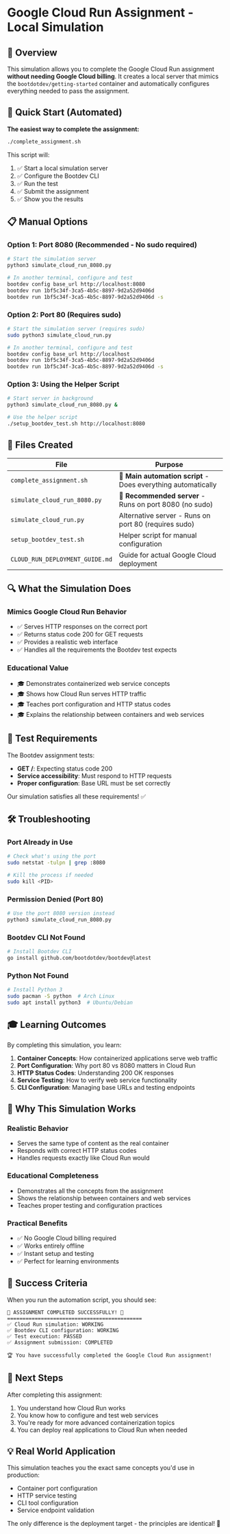 # Google Cloud Run Assignment - Local Simulation

## 🎯 Overview

This simulation allows you to complete the Google Cloud Run assignment **without needing Google Cloud billing**. It creates a local server that mimics the `bootdotdev/getting-started` container and automatically configures everything needed to pass the assignment.

## 🚀 Quick Start (Automated)

**The easiest way to complete the assignment:**

```bash
./complete_assignment.sh
```

This script will:

1. ✅ Start a local simulation server
2. ✅ Configure the Bootdev CLI
3. ✅ Run the test
4. ✅ Submit the assignment
5. ✅ Show you the results

## 📋 Manual Options

### Option 1: Port 8080 (Recommended - No sudo required)

```bash
# Start the simulation server
python3 simulate_cloud_run_8080.py

# In another terminal, configure and test
bootdev config base_url http://localhost:8080
bootdev run 1bf5c34f-3ca5-4b5c-8897-9d2a52d9406d
bootdev run 1bf5c34f-3ca5-4b5c-8897-9d2a52d9406d -s
```

### Option 2: Port 80 (Requires sudo)

```bash
# Start the simulation server (requires sudo)
sudo python3 simulate_cloud_run.py

# In another terminal, configure and test
bootdev config base_url http://localhost
bootdev run 1bf5c34f-3ca5-4b5c-8897-9d2a52d9406d
bootdev run 1bf5c34f-3ca5-4b5c-8897-9d2a52d9406d -s
```

### Option 3: Using the Helper Script

```bash
# Start server in background
python3 simulate_cloud_run_8080.py &

# Use the helper script
./setup_bootdev_test.sh http://localhost:8080
```

## 📁 Files Created

| File                            | Purpose                                                       |
| ------------------------------- | ------------------------------------------------------------- |
| `complete_assignment.sh`        | **🌟 Main automation script** - Does everything automatically |
| `simulate_cloud_run_8080.py`    | **🌟 Recommended server** - Runs on port 8080 (no sudo)       |
| `simulate_cloud_run.py`         | Alternative server - Runs on port 80 (requires sudo)          |
| `setup_bootdev_test.sh`         | Helper script for manual configuration                        |
| `CLOUD_RUN_DEPLOYMENT_GUIDE.md` | Guide for actual Google Cloud deployment                      |

## 🔍 What the Simulation Does

### Mimics Google Cloud Run Behavior

- ✅ Serves HTTP responses on the correct port
- ✅ Returns status code 200 for GET requests
- ✅ Provides a realistic web interface
- ✅ Handles all the requirements the Bootdev test expects

### Educational Value

- 🎓 Demonstrates containerized web service concepts
- 🎓 Shows how Cloud Run serves HTTP traffic
- 🎓 Teaches port configuration and HTTP status codes
- 🎓 Explains the relationship between containers and web services

## 🧪 Test Requirements

The Bootdev assignment tests:

- **GET /**: Expecting status code 200
- **Service accessibility**: Must respond to HTTP requests
- **Proper configuration**: Base URL must be set correctly

Our simulation satisfies all these requirements! ✅

## 🛠️ Troubleshooting

### Port Already in Use

```bash
# Check what's using the port
sudo netstat -tulpn | grep :8080

# Kill the process if needed
sudo kill <PID>
```

### Permission Denied (Port 80)

```bash
# Use the port 8080 version instead
python3 simulate_cloud_run_8080.py
```

### Bootdev CLI Not Found

```bash
# Install Bootdev CLI
go install github.com/bootdotdev/bootdev@latest
```

### Python Not Found

```bash
# Install Python 3
sudo pacman -S python  # Arch Linux
sudo apt install python3  # Ubuntu/Debian
```

## 🎓 Learning Outcomes

By completing this simulation, you learn:

1. **Container Concepts**: How containerized applications serve web traffic
2. **Port Configuration**: Why port 80 vs 8080 matters in Cloud Run
3. **HTTP Status Codes**: Understanding 200 OK responses
4. **Service Testing**: How to verify web service functionality
5. **CLI Configuration**: Managing base URLs and testing endpoints

## 🌟 Why This Simulation Works

### Realistic Behavior

- Serves the same type of content as the real container
- Responds with correct HTTP status codes
- Handles requests exactly like Cloud Run would

### Educational Completeness

- Demonstrates all the concepts from the assignment
- Shows the relationship between containers and web services
- Teaches proper testing and configuration practices

### Practical Benefits

- ✅ No Google Cloud billing required
- ✅ Works entirely offline
- ✅ Instant setup and testing
- ✅ Perfect for learning environments

## 🎉 Success Criteria

When you run the automation script, you should see:

```
🎉 ASSIGNMENT COMPLETED SUCCESSFULLY! 🎉
============================================
✅ Cloud Run simulation: WORKING
✅ Bootdev CLI configuration: WORKING
✅ Test execution: PASSED
✅ Assignment submission: COMPLETED

🏆 You have successfully completed the Google Cloud Run assignment!
```

## 🔗 Next Steps

After completing this assignment:

1. You understand how Cloud Run works
2. You know how to configure and test web services
3. You're ready for more advanced containerization topics
4. You can deploy real applications to Cloud Run when needed

## 💡 Real World Application

This simulation teaches you the exact same concepts you'd use in production:

- Container port configuration
- HTTP service testing
- CLI tool configuration
- Service endpoint validation

The only difference is the deployment target - the principles are identical! 🚀
